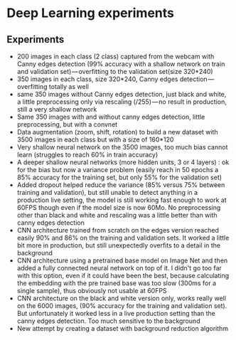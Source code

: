 # Deep Learning experiments


## Experiments
- 200 images in each class (2 class) captured from the webcam with Canny edges detection (99% accuracy with a shallow network on train and validation set) — overfitting to the validation set(size 320*240)
- 350 images in each class, size 320*240, Canny edges detection — overfitting totally as well
- same 350 images without Canny edges detection, just black and white, a little preprocessing only via rescaling (/255) — no result in production, still a very shallow network
- Same 350 images with and without canny edges detection, little preprocessing, but with a convnet
- Data augmentation (zoom, shift, rotation) to build a new dataset with 3500 images in each class but with a size of 160*120
- Very shallow neural network on the 3500 images, too much bias cannot learn (struggles to reach 60% in train accuracy)
- A deeper shallow neural networks (more hidden units, 3 or 4 layers) : ok for the bias but now a variance problem (easily reach in 50 epochs a 85% accuracy for the training set, but only 55% for the validation set)
- Added dropout helped reduce the variance (85% versus 75% between training and validation), but still unable to detect anything in a production live setting, the model is still working fast enough to work at 60FPS though even if the model size is now 60Mo. No preprocessing other than black and white and rescaling was a little better than with canny edges detection
- CNN architecture trained from scratch on the edges version reached easily 90% and 86% on the training and validation sets. It worked a little bit more in production, but still unexpectedly overfits to a detail in the background
- CNN architecture using a pretrained base model on Image Net and then added a fully connected neural network on top of it. I didn't go too far with this option, even if it could have been the best, because calculating the embedding with the pre trained base was too slow (300ms for a single sample), thus obviously not usable at 60FPS 
- CNN architecture on the black and white version only, works really well on the 6000 images, (90% accuracy for the training and validation set). But unfortunately it worked less in a live production setting than the canny edges detection. Too much sensitive to the background
- New attempt by creating a dataset with background reduction algorithm
